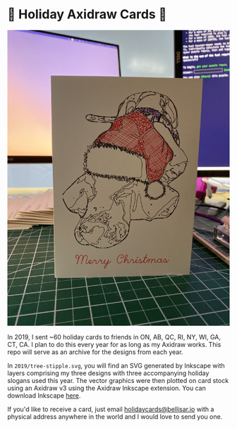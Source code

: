 # 🎄 Holiday Axidraw Cards 🎅

![A Holiday Card featuring my friend's dog, Art](./art.jpg)

In 2019, I sent ~60 holiday cards to friends in ON, AB, QC, RI, NY, WI, GA, CT, CA. I plan to do this every year for as long as my Axidraw works. This repo will serve as an archive for the designs from each year.

In `2019/tree-stipple.svg`, you will find an SVG generated by Inkscape with layers comprising my three designs with three accompanying holiday slogans used this year. The vector graphics were then plotted on card stock using an Axidraw v3 using the Axidraw Inkscape extension. You can download Inkscape [here](https://inkscape.org/).

If you'd like to receive a card, just email holidaycards@bellisar.io with a physical address anywhere in the world and I would love to send you one.
